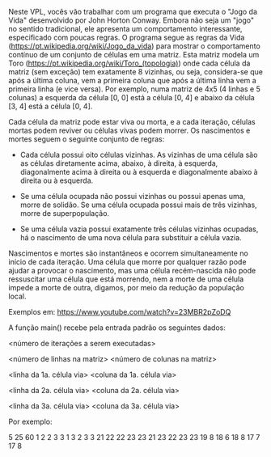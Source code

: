 Neste VPL, vocês vão trabalhar com um programa que executa o "Jogo da Vida" desenvolvido por John Horton Conway. Embora não seja um "jogo" no sentido tradicional, ele apresenta um comportamento interessante, especificado com poucas regras. O programa segue as regras da Vida (https://pt.wikipedia.org/wiki/Jogo_da_vida) para mostrar o comportamento contínuo de um conjunto de células em uma matriz. Esta matriz modela um Toro (https://pt.wikipedia.org/wiki/Toro_(topologia)) onde cada célula da matriz (sem exceção) tem exatamente 8 vizinhas, ou seja, considera-se que após a última coluna, vem a primeira coluna que após a última linha vem a primeira linha (e vice versa). Por exemplo, numa matriz de 4x5 (4 linhas e 5 colunas) a esquerda da célula [0, 0] está a célula [0, 4] e abaixo da célula [3, 4] está a célula [0, 4]. 

Cada célula da matriz pode estar viva ou morta, e a cada iteração, células mortas podem reviver ou células vivas podem morrer. Os nascimentos e mortes seguem o seguinte conjunto de regras:

- Cada célula possui oito células vizinhas. As vizinhas de uma célula são as células diretamente acima, abaixo, à direita, à esquerda, diagonalmente acima à direita ou à esquerda e diagonalmente abaixo à direita ou à esquerda. 
- Se uma célula ocupada não possui vizinhas ou possui apenas uma, morre de solidão. Se uma célula ocupada possui mais de três vizinhas, morre de superpopulação.

- Se uma célula vazia possui exatamente três células vizinhas ocupadas, há o nascimento de uma nova célula para substituir a célula vazia.

Nascimentos e mortes são instantâneos e ocorrem simultaneamente no início de cada iteração. Uma célula que morre por qualquer razão pode ajudar a provocar o nascimento, mas uma célula recém-nascida não pode ressuscitar uma célula que está morrendo, nem a morte de uma célula impede a morte de outra, digamos, por meio da redução da população local.

Exemplos em: https://www.youtube.com/watch?v=23MBR2pZoDQ


A função main() recebe pela entrada padrão os seguintes dados:

<número de iterações a serem executadas>

<número de linhas na matriz>  <número de colunas na matriz>

<linha da 1a. célula via>  <coluna da 1a. célula via>

<linha da 2a. célula via>  <coluna da 2a. célula via>

<linha da 3a. célula via>  <coluna da 3a. célula via>

Por exemplo:

5
25 60
1 2
2 3
3 1
3 2
3 3
21 22
22 23
23 21
23 22
23 23
19 8
18 6
18 8
17 7
17 8
